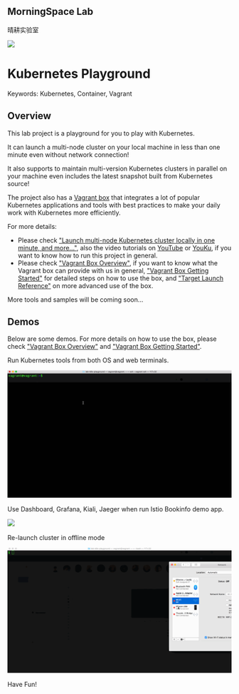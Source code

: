 ## MorningSpace Lab 

晴耕实验室

[![](https://morningspace.github.io/assets/images/banner.jpg)](https://morningspace.github.io)

# Kubernetes Playground

Keywords: Kubernetes, Container, Vagrant

## Overview

This lab project is a playground for you to play with Kubernetes.

It can launch a multi-node cluster on your local machine in less than one minute even without network connection! 

It also supports to maintain multi-version Kubernetes clusters in parallel on your machine even includes the latest snapshot built from Kubernetes source!

The project also has a [Vagrant box](/Vagrantfile) that integrates a lot of popular Kubernetes applications and tools with best practices to make your daily work with Kubernetes more efficiently.

For more details:
* Please check ["Launch multi-node Kubernetes cluster locally in one minute, and more..."](https://morningspace.github.io/tech/k8s-run/),  also the video tutorials on [YouTube](https://www.youtube.com/watch?v=0uVdF3Inv48&list=PLVQM6jLkNkfqHgd0aX7TnjioOiQrqsXIa) or [YouKu](https://v.youku.com/v_show/id_XNDI2Mzk1NDcyMA==.html?f=52221532), if you want to know how to run this project in general.
* Please check ["Vagrant Box Overview"](/docs/Vagrant-Box-Overview.md), if you want to know what the Vagrant box can provide with us in general, ["Vagrant Box Getting Started"](/docs/Vagrant-Box-Getting-Started.md) for detailed steps on how to use the box, and ["Target Launch Reference"](/docs/Target-Launch-Reference.md) on more advanced use of the box.

More tools and samples will be coming soon...

## Demos

Below are some demos. For more details on how to use the box, please check ["Vagrant Box Overview"](/docs/Vagrant-Box-Overview.md) and ["Vagrant Box Getting Started"](/docs/Vagrant-Box-Getting-Started.md).

Run Kubernetes tools from both OS and web terminals.

![](/docs/demo-tools.gif)

Use Dashboard, Grafana, Kiali, Jaeger when run Istio Bookinfo demo app.

![](/docs/demo-apps.gif)

Re-launch cluster in offline mode

![](/docs/demo-offline.gif)

Have Fun!
